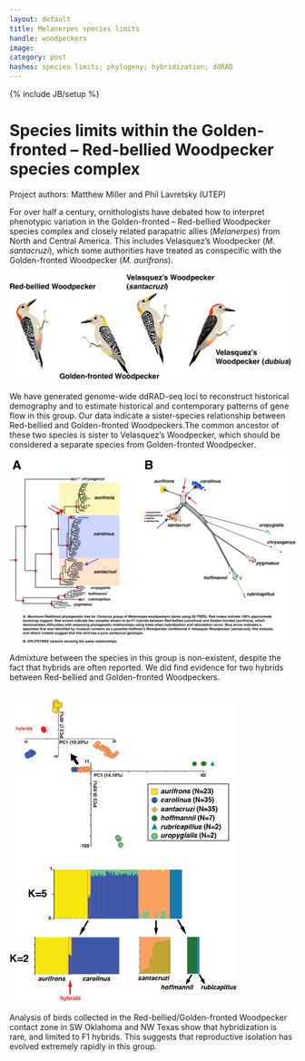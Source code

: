 ```yaml
---
layout: default
title: Melanerpes species limits
handle: woodpeckers
image:
category: post
hashes: species limits; phylogeny; hybridization; ddRAD
---
```

{% include JB/setup %}

<div class="bigspacer"></div>

# Species limits within the Golden-fronted – Red-bellied Woodpecker species complex

Project authors: Matthew Miller and Phil Lavretsky (UTEP)

<div class="bigspacer"></div>

For over half a century, ornithologists have debated how to interpret phenotypic variation in the Golden-fronted – Red-bellied Woodpecker species complex and closely related parapatric allies (<i>Melanerpes</i>) from North and Central America. This includes Velasquez’s Woodpecker (<i>M. santacruzi</i>), which some authorities have treated as conspecific with the Golden-fronted Woodpecker (<i>M. aurifrons</i>).

<div class="bigspacer"></div>

<img src="/assets/images/projects/melanerpes009.png"  width="800">



<div class="bigspacer"></div>

We have generated genome-wide ddRAD-seq loci to reconstruct historical demography and to estimate historical and contemporary patterns of gene flow in this group. Our data indicate a sister-species relationship between Red-bellied and Golden-fronted Woodpeckers.The common ancestor of these two species is sister to Velasquez’s Woodpecker, which should be considered a separate species from Golden-fronted Woodpecker.

<div class="bigspacer"></div>

<img src="/assets/images/projects/mel_phylo4.png"  width="800">

<div class="bigspacer"></div>

Admixture between the species in this group is non-existent, despite the fact that hybrids are often reported. We did find evidence for two hybrids between Red-bellied and Golden-fronted Woodpeckers.
<br />
<br />

<img src="/assets/images/projects/mel_structure001.png"  width="400">

Analysis of birds collected in the Red-bellied/Golden-fronted Woodpecker contact zone in SW Oklahoma and NW Texas show that hybridization is rare, and limited to F1 hybrids. This suggests that reproductive isolation has evolved extremely rapidly in this group.  
